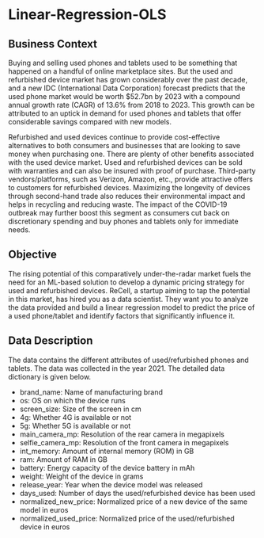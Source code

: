 # Linear-Regression-OLS

## Business Context
Buying and selling used phones and tablets used to be something that happened on a handful of online marketplace sites. But the used and refurbished device market has grown considerably over the past decade, and a new IDC (International Data Corporation) forecast predicts that the used phone market would be worth $52.7bn by 2023 with a compound annual growth rate (CAGR) of 13.6% from 2018 to 2023. This growth can be attributed to an uptick in demand for used phones and tablets that offer considerable savings compared with new models.

Refurbished and used devices continue to provide cost-effective alternatives to both consumers and businesses that are looking to save money when purchasing one. There are plenty of other benefits associated with the used device market. Used and refurbished devices can be sold with warranties and can also be insured with proof of purchase. Third-party vendors/platforms, such as Verizon, Amazon, etc., provide attractive offers to customers for refurbished devices. Maximizing the longevity of devices through second-hand trade also reduces their environmental impact and helps in recycling and reducing waste. The impact of the COVID-19 outbreak may further boost this segment as consumers cut back on discretionary spending and buy phones and tablets only for immediate needs.

## Objective
The rising potential of this comparatively under-the-radar market fuels the need for an ML-based solution to develop a dynamic pricing strategy for used and refurbished devices. ReCell, a startup aiming to tap the potential in this market, has hired you as a data scientist. They want you to analyze the data provided and build a linear regression model to predict the price of a used phone/tablet and identify factors that significantly influence it.

## Data Description
The data contains the different attributes of used/refurbished phones and tablets. The data was collected in the year 2021. The detailed data dictionary is given below.

* brand_name: Name of manufacturing brand
* os: OS on which the device runs
* screen_size: Size of the screen in cm
* 4g: Whether 4G is available or not
* 5g: Whether 5G is available or not
* main_camera_mp: Resolution of the rear camera in megapixels
* selfie_camera_mp: Resolution of the front camera in megapixels
* int_memory: Amount of internal memory (ROM) in GB
* ram: Amount of RAM in GB
* battery: Energy capacity of the device battery in mAh
* weight: Weight of the device in grams
* release_year: Year when the device model was released
* days_used: Number of days the used/refurbished device has been used
* normalized_new_price: Normalized price of a new device of the same model in euros
* normalized_used_price: Normalized price of the used/refurbished device in euros

